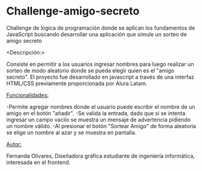 # Challenge-amigo-secreto
Challenge de lógica de programación donde se aplican los fundamentos de JavaScript buscando desarrollar una aplicación que simule un sorteo de amigo secreto

<Descripción:>

Consiste en permitir a los usuarios ingresar nombres para luego realizar un sorteo de modo aleatorio donde se pueda elegir quien es el "amigo secreto". El proyecto fue desarrollado en javascript a través de una interfaz HTML/CSS previamente proporcionada por Alura Latam.

<Funcionalidades:>
  
-Permite agregar nombres donde el usuario puede escribir el nombre de un amigo en el botón "añadir".
-Se valida la entrada, dado que si se intenta ingresar un campo vaciío se muestra un mensaje de advertencia pidiendo un nombre válido.
-Al presionar el botón "Sortear Amigo" de forma aleatoria se elige un nombre al azar y se muestra en pantalla.


<Autor:>

Fernanda Olivares, Diseñadora gráfica estudiante de ingeniería informática,
interesada en el frontend.
